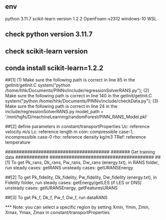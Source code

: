 ## env
python 3.11.7
scikit-learn version 1.2.2
OpenFoam-v2312
windows-10 WSL


## check python version 3.11.7
## check scikit-learn version
## conda install scikit-learn=1.2.2

##[1]
(1) Make sure the following path is correct in line 85 in the getInit/getInit.C
    system("python /home/hhk/Documents/PINNv/include/regressionSolverRANS.py");
(2) Make sure the following path is correct in line 140 in the getInit/getInit.C
    system("python /home/hhk/Documents/PINNv/include/checkData.py");
(3) Make sure the following path is correct in line 24 in the include/regressionSolverRANS.py
    model_path = '/mnt/hgfs/D/machineLearning/randomForest/PINN_RANS_Model.pkl'

##[2] define parameters in constant/transportProperties
Uc: reference velocity m/s
Lc: reference length m
com: compressible case-1, incompressible case-0
rho: reference density kg/m3
TRef: reference temperature

######################################
####### Get training data ############
######################################
##[1] To get Pk_rans, Dk_rans, Pw_rans, Dw_rans (energy.txt), in RANS folder, run
steady cases: getRANS
unsteady cases: getURANSEnergy

##[2] To get Pk_fidelity, Dk_fidelity, Pw_fidelity, Dw_fidelity (energy.txt), in Fidelity folder, run
steady cases: getEnergy/getLES (if LES or DNS)
unsteady cases: getURANSEnergy, getFeaturesURANS

##[3] To get Pk_f, Dk_f, Pw_f, Dw_f, run
dataRANS

*** Note: you can select a specific region by setting Xmin, Ymin, Zmin, Xmax, Ymax, Zmax
    in constant/transportProperties




